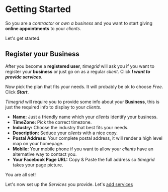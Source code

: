 # Getting Started

So you are a *contractor* or *own a business* and you want to start giving **online appointments** to your *clients*.

Let's get started.

## Register your Business

After you become a **registered user**, *timegrid* will ask you if you want to register your **business** or
just go on as a regular *client*. Click ***I want to provide services***.

Now pick the plan that fits your needs. It will probably be ok to choose *Free*. Click ***Start***.

*Timegrid* will require you to provide some info about your **Business**, this is just the required info to display to 
your *clients*.

  * **Name:** Just a friendly name which your *clients* identify your business.
  * **TimeZone:** Pick the correct timezone.
  * **Industry:** Choose the industry that best fits your needs.
  * **Description:** Seduce your *clients* with a nice copy.
  * **Postal Address:** Your complete postal address, it will render a high level map on your homepage.
  * **Mobile:** Your mobile phone if you want to allow your *clients* have an alternative way to contact you.
  * **Your Facebook Page URL:** Copy & Paste the full address so *timegrid* takes your page picture.

You are all set!

Let's now set up the *Services* you provide. Let's [add services](adding-services)
